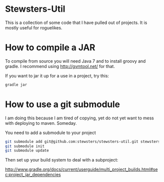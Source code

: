 Stewsters-Util
==============

This is a collection of some code that I have pulled out of projects.  It is mostly useful for roguelikes.


How to compile a JAR
====================
To compile from source you will need Java 7 and to install groovy and gradle.  I recommend using http://gvmtool.net/ for that.

If you want to jar it up for a use in a project, try this:

```bash
gradle jar
```


How to use a git submodule
==========================

I am doing this because I am tired of copying, yet do not yet want to mess with deploying to maven.  Someday.

You need to add a submodule to your project

```bash
git submodule add git@github.com:stewsters/stewsters-util.git stewsters-util
git submodule init
git submodule update
```

Then set up your build system to deal with a subproject:

http://www.gradle.org/docs/current/userguide/multi_project_builds.html#sec:project_jar_dependencies

